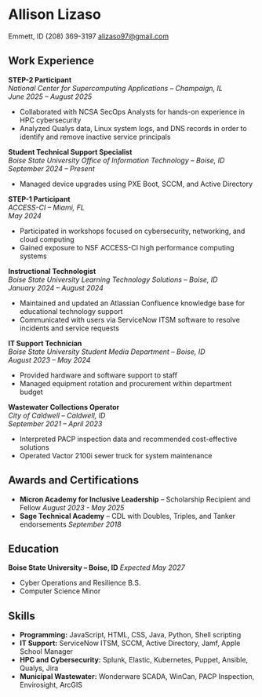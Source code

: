 # Allison Lizaso

Emmett, ID
(208) 369-3197
[alizaso97@gmail.com](mailto:alizaso97@gmail.com)

## Work Experience

**STEP-2 Participant**  
*National Center for Supercomputing Applications – Champaign, IL*  
*June 2025 – August 2025*  
- Collaborated with NCSA SecOps Analysts for hands-on experience in HPC cybersecurity  
- Analyzed Qualys data, Linux system logs, and DNS records in order to identify and remove inactive service principals

**Student Technical Support Specialist**  
*Boise State University Office of Information Technology – Boise, ID*  
*September 2024 – Present*  
- Managed device upgrades using PXE Boot, SCCM, and Active Directory

**STEP-1 Participant**  
*ACCESS-CI – Miami, FL*  
*May 2024*  
- Participated in workshops focused on cybersecurity, networking, and cloud computing
- Gained exposure to NSF ACCESS-CI high performance computing systems

**Instructional Technologist**  
*Boise State University Learning Technology Solutions – Boise, ID*  
*January 2024 – August 2024*  
- Maintained and updated an Atlassian Confluence knowledge base for educational technology support  
- Communicated with users via ServiceNow ITSM software to resolve incidents and service requests

**IT Support Technician**  
*Boise State University Student Media Department – Boise, ID*  
*August 2023 – May 2024*  
- Provided hardware and software support to staff  
- Managed equipment rotation and procurement within department budget

**Wastewater Collections Operator**  
*City of Caldwell – Caldwell, ID*  
*September 2021 – April 2023*  
- Interpreted PACP inspection data and recommended cost-effective solutions  
- Operated Vactor 2100i sewer truck for system maintenance

## Awards and Certifications

- **Micron Academy for Inclusive Leadership** – Scholarship Recipient and Fellow *August 2023 - May 2025*  
- **Sage Technical Academy** – CDL with Doubles, Triples, and Tanker endorsements *September 2018*

## Education

**Boise State University – Boise, ID**
*Expected May 2027*  
- Cyber Operations and Resilience B.S. 
- Computer Science Minor

## Skills

- **Programming:** JavaScript, HTML, CSS, Java, Python, Shell scripting
- **IT Support:** ServiceNow ITSM, SCCM, Active Directory, Jamf, Apple School Manager  
- **HPC and Cybersecurity:** Splunk, Elastic, Kubernetes, Puppet, Ansible, Qualys, Jira
- **Municipal Wastewater:** Wonderware SCADA, WinCan, PACP Inspection, Envirosight, ArcGIS

